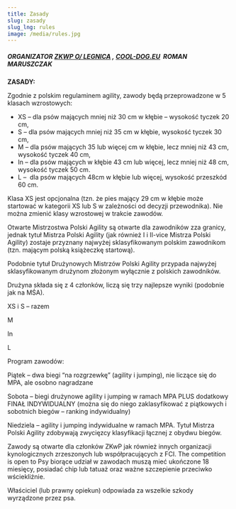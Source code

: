 ```yaml
---
title: Zasady
slug: zasady
slug_lng: rules
image: /media/rules.jpg
---
```

##### **ORGANIZATOR** [ZKWP O/ LEGNICA](http://legnica.zkwp.pl/) , [COOL-DOG.EU](http://cool-dog.eu/)  ROMAN MARUSZCZAK

<!--StartFragment-->

**ZASADY:**

Zgodnie z polskim regulaminem agility, zawody będą przeprowadzone w 5 klasach wzrostowych:

* XS – dla psów mających mniej niż 30 cm w kłębie – wysokość tyczek 20 cm,
* S – dla psów mających mniej niż 35 cm w kłębie, wysokość tyczek 30 cm,
* M – dla psów mających 35 lub więcej cm w kłębie, lecz mniej niż 43 cm, wysokość tyczek 40 cm,
* In – dla psów mających w kłębie 43 cm lub więcej, lecz mniej niż 48 cm, wysokość tyczek 50 cm.
* L –  dla psów mających 48cm w kłębie lub więcej, wysokość przeszkód 60 cm.

Klasa XS jest opcjonalna (tzn. że pies mający 29 cm w kłębie może startować w kategorii XS lub S w zależności od decyzji przewodnika). Nie można zmienić klasy wzrostowej w trakcie zawodów.

Otwarte Mistrzostwa Polski Agility są otwarte dla zawodników zza granicy, jednak tytuł Mistrza Polski Agility (jak również I i II-vice Mistrza Polski Agility) zostaje przyznany najwyżej sklasyfikowanym polskim zawodnikom (tzn. mającym polską książeczkę startową).

Podobnie tytuł Drużynowych Mistrzów Polski Agility przypada najwyżej sklasyfikowanym drużynom złożonym wyłącznie z polskich zawodników.

Drużyna składa się z 4 członków, liczą się trzy najlepsze wyniki (podobnie jak na MŚA).

XS i S – razem

M

In

L

Program zawodów:

Piątek – dwa biegi “na rozgrzewkę” (agility i jumping), nie liczące się do MPA, ale osobno nagradzane

Sobota – biegi drużynowe agility i jumping w ramach MPA PLUS dodatkowy FINAŁ INDYWIDUALNY (można się do niego zaklasyfikować z piątkowych i sobotnich biegów – ranking indywidualny)

Niedziela – agility i jumping indywidualne w ramach MPA. Tytuł Mistrza Polski Agility zdobywają zwycięzcy klasyfikacji łącznej z obydwu biegów.

Zawody są otwarte dla członków ZKwP jak również innych organizacji kynologicznych zrzeszonych lub współpracujących z FCI. The competition is open to Psy biorące udział w zawodach muszą mieć ukończone 18 miesięcy, posiadać chip lub tatuaż oraz ważne szczepienie przeciwko wściekliźnie.

Właściciel (lub prawny opiekun) odpowiada za wszelkie szkody wyrządzone przez psa.



<!--EndFragment-->